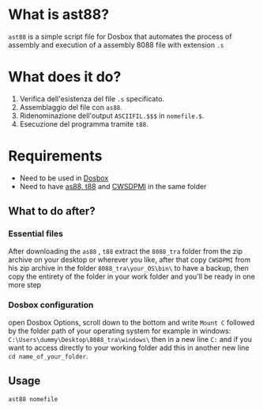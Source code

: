 # What is ast88?

`ast88` is a simple script file for Dosbox that automates the process of assembly and execution of a assembly 8088 file with extension `.s` 

# What does it do?
1. Verifica dell'esistenza del file `.s` specificato.
2. Assemblaggio del file con `as88`.
3. Ridenominazione dell'output `ASCIIFIL.$$$` in `nomefile.$`.
4. Esecuzione del programma tramite `t88`.

# Requirements

- Need to be used in [Dosbox](https://www.dosbox.com/download.php?main=1)
- Need to have [as88, t88](http://media.pearsoncmg.com/ph/esm/ecs_tanenbaum_sco_6/tanenbaum_sco6.zip) and [CWSDPMI](https://tdold.teadrinker.net/mr/download.htm) in the same folder

## What to do after?

### Essential files
After downloading the `as88` , `t88` extract the `8088_tra` folder from the zip archive on your desktop or wherever you like, after that copy `CWSDPMI` from his zip archive in the folder `8088_tra\your_OS\bin\` to have a backup, then copy the entirety of the folder in your work folder and you'll be ready in one more step

### Dosbox configuration
open Dosbox Options, scroll down to the bottom and write `Mount C` followed by the folder path of your operating system for example in windows: `C:\Users\dummy\Desktop\8088_tra\windows\` then in a new line `C:` and if you want to access directly to your working folder add this in another new line `cd name_of_your_folder`.

## Usage

```bash
ast88 nomefile
